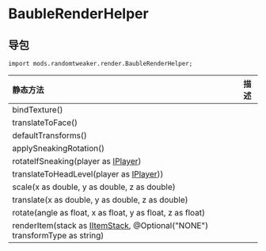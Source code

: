 # BaubleRenderHelper

## 导包

```zenscript
import mods.randomtweaker.render.BaubleRenderHelper;
```

| 静态方法| 描述 |
|:------ | --- |
| bindTexture() | |
| translateToFace() | |
| defaultTransforms() | |
| applySneakingRotation() | |
| rotateIfSneaking(player as [IPlayer](https://docs.blamejared.com/1.12/en/Vanilla/Players/IPlayer/)) | |
| translateToHeadLevel(player as [IPlayer](https://docs.blamejared.com/1.12/en/Vanilla/Players/IPlayer/))) | |
| scale(x as double, y as double, z as double) | |
| translate(x as double, y as double, z as double) | |
| rotate(angle as float, x as float, y as float, z as float) | |
| renderItem(stack as [IItemStack](https://docs.blamejared.com/1.12/en/Vanilla/Items/IItemStack/), @Optional("NONE") transformType as string) | |
